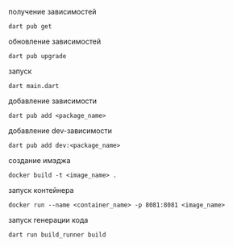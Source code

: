 получение зависимостей
```shell
dart pub get
```
обновление зависимостей
```shell
dart pub upgrade
```
запуск
```shell
dart main.dart
```
добавление зависимости
```shell
dart pub add <package_name>
```
добавление dev-зависимости
```shell
dart pub add dev:<package_name>
```
создание имэджа
```shell
docker build -t <image_name> .
```
запуск контейнера
```shell
docker run --name <container_name> -p 8081:8081 <image_name>
```
запуск генерации кода
```shell
dart run build_runner build
```
